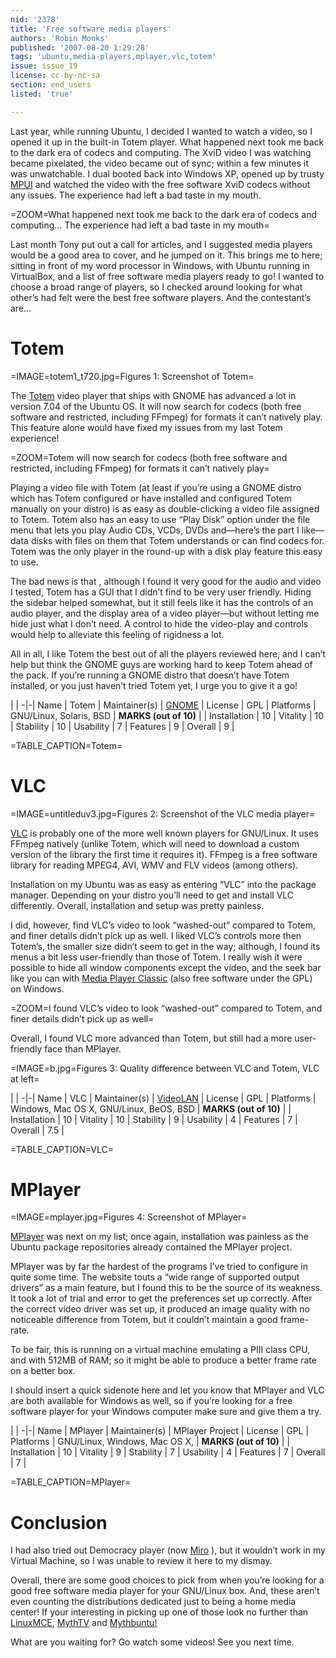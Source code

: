 ```yaml
---
nid: '2378'
title: 'Free software media players'
authors: 'Robin Monks'
published: '2007-08-20 1:29:28'
tags: 'ubuntu,media-players,mplayer,vlc,totem'
issue: issue_19
license: cc-by-nc-sa
section: end_users
listed: 'true'

---
```

Last year, while running Ubuntu, I decided I wanted to watch a video, so I opened it up in the built-in Totem player. What happened next took me back to the dark era of codecs and computing. The XviD video I was watching became pixelated, the video became out of sync; within a few minutes it was unwatchable. I dual booted back into Windows XP, opened up by trusty [MPUI](http://mpui.sourceforge.net/) and watched the video with the free software XviD codecs without any issues. The experience had left a bad taste in my mouth.


=ZOOM=What happened next took me back to the dark era of codecs and computing... The experience had left a bad taste in my mouth=

Last month Tony put out a call for articles, and I suggested media players would be a good area to cover, and he jumped on it. This brings me to here; sitting in front of my word processor in Windows, with Ubuntu running in VirtualBox, and a list of free software media players ready to go! I wanted to choose a broad range of players, so I checked around looking for what other’s had felt were the best free software players. And the contestant’s are...


# Totem


=IMAGE=totem1_t720.jpg=Figures 1: Screenshot of Totem=

The [Totem](http://www.GNOME.org/projects/totem/) video player that ships with GNOME has advanced a lot in version 7.04 of the Ubuntu OS. It will now search for codecs (both free software and restricted, including FFmpeg) for formats it can’t natively play. This feature alone would have fixed my issues from my last Totem experience!


=ZOOM=Totem will now search for codecs (both free software and restricted, including FFmpeg) for formats it can’t natively play=

Playing a video file with Totem (at least if you’re using a GNOME distro which has Totem configured or have installed and configured Totem manually on your distro) is as easy as double-clicking a video file assigned to Totem. Totem also has an easy to use “Play Disk” option under the file menu that lets you play Audio CDs, VCDs, DVDs and—here’s the part I like—data disks with files on them that Totem understands or can find codecs for. Totem was the only player in the round-up with a disk play feature this easy to use.

The bad news is that , although I found it very good for the audio and video I tested, Totem has a GUI that I didn’t find to be very user friendly. Hiding the sidebar helped somewhat, but it still feels like it has the controls of an audio player, and the display area of a video player—but without letting me hide just what I don’t need. A control to hide the video-play and controls would help to alleviate this feeling of rigidness a lot.

All in all, I like Totem the best out of all the players reviewed here, and I can’t help but think the GNOME guys are working hard to keep Totem ahead of the pack. If you’re running a GNOME distro that doesn’t have Totem installed, or you just haven’t tried Totem yet, I urge you to give it a go!


 | |
-|-|
Name | Totem | 
Maintainer(s) | [GNOME](http://www.GNOME.org) | 
License | GPL | 
Platforms | GNU/Linux, Solaris, BSD | 
**MARKS (out of 10)** |  | 
Installation | 10 | 
Vitality | 10 | 
Stability | 10 | 
Usability | 7 | 
Features | 9 | 
Overall | 9 | 

=TABLE_CAPTION=Totem=


# VLC


=IMAGE=untitleduv3.jpg=Figures 2: Screenshot of the VLC media player=

[VLC](http://www.videolan.org/vlc/) is probably one of the more well known players for GNU/Linux. It uses FFmpeg natively (unlike Totem, which will need to download a custom version of the library the first time it requires it). FFmpeg is a free software library for reading MPEG4, AVI, WMV and FLV videos (among others).

Installation on my Ubuntu was as easy as entering “VLC” into the package manager. Depending on your distro you’ll need to get and install VLC differently. Overall, installation and setup was pretty painless.

I did, however, find VLC’s video to look “washed-out” compared to Totem, and finer details didn’t pick up as well. I liked VLC’s controls more then Totem’s, the smaller size didn’t seem to get in the way; although, I found its menus a bit less user-friendly than those of Totem. I really wish it were possible to hide all window components except the video, and the seek bar like you can with [Media Player Classic](http://sf.net/projects/guliverkli/) (also free software under the GPL) on Windows.


=ZOOM=I found VLC’s video to look “washed-out” compared to Totem, and finer details didn’t pick up as well=

Overall, I found VLC more advanced than Totem, but still had a more user-friendly face than MPlayer.


=IMAGE=b.jpg=Figures 3: Quality difference between VLC and Totem, VLC at left=


 | |
-|-|
Name | VLC | 
Maintainer(s) | [VideoLAN](http://www.videolan.org/) | 
License | GPL | 
Platforms | Windows, Mac OS X, GNU/Linux, BeOS, BSD | 
**MARKS (out of 10)** |  | 
Installation | 10 | 
Vitality | 10 | 
Stability | 9 | 
Usability | 4 | 
Features | 7 | 
Overall | 7.5 | 

=TABLE_CAPTION=VLC=


# MPlayer


=IMAGE=mplayer.jpg=Figures 4: Screenshot of MPlayer=

[MPlayer](http://www.mplayerhq.hu/) was next on my list; once again, installation was painless as the Ubuntu package repositories already contained the MPlayer project.

MPlayer was by far the hardest of the programs I’ve tried to configure in quite some time. The website touts a “wide range of supported output drivers” as a main feature, but I found this to be the source of its weakness. It took a lot of trial and error to get the preferences set up correctly. After the correct video driver was set up, it produced an image quality with no noticeable difference from Totem, but it couldn’t maintain a good frame-rate.

To be fair, this is running on a virtual machine emulating a PIII class CPU, and with 512MB of RAM; so it might be able to produce a better frame rate on a better box.

I should insert a quick sidenote here and let you know that MPlayer and VLC are both available for Windows as well, so if you’re looking for a free software player for your Windows computer make sure and give them a try.


 | |
-|-|
Name | MPlayer | 
Maintainer(s) | MPlayer Project | 
License | GPL | 
Platforms | GNU/Linux, Windows, Mac OS X, | 
**MARKS (out of 10)** |  | 
Installation | 10 | 
Vitality | 9 | 
Stability | 7 | 
Usability | 4 | 
Features | 7 | 
Overall | 7 | 

=TABLE_CAPTION=MPlayer=


# Conclusion

I had also tried out Democracy player (now [Miro](http://www.getmiro.com/) ), but it wouldn’t work in my Virtual Machine, so I was unable to review it here to my dismay.

Overall, there are some good choices to pick from when you’re looking for a good free software media player for your GNU/Linux box. And, these aren’t even counting the distributions dedicated just to being a home media center! If your interesting in picking up one of those look no further than [LinuxMCE](http://www.linuxmce.com/), [MythTV](http://www.mythtv.org/) and [Mythbuntu!](http://www.mythbuntu.org/)

What are you waiting for? Go watch some videos! See you next time.

